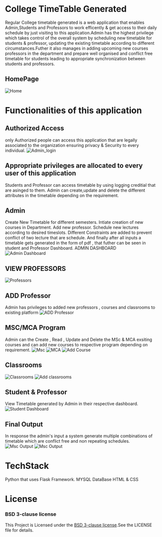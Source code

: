 # College TimeTable Generated
Regular College timetable generated is a web application that enables Admin,Students and Professors to work efficently & get access to their daily schedule by
just visiting to this application.Admin has the highest privilege which takes control of the overall system by scheduling new timetable for students & professor, updating the 
existing timetable according to different circumstances.Futher it also manages in adding upcoming new courses professors in the department and prepare well organised 
and conflict free timetable for students leading to appropriate synchronization between students and professors.

## HomePage
![Home](assets/Home.png)


# Functionalities of this application
## Authorized Access
only Authorized people can access this application that are legally associated to the organization ensuring privacy & Security to every individual.
![Admin_login](assets/Admin_login.png)

## Appropriate privileges are allocated to every user of this application
Students and Professor can access timetable by using logging creditial that are asinged to them.
Admin can create,update and delete the different attributes in the timetable depending on the requirement.

## Admin
Create New Timetable for different semesters.
Intiate creation of new courses in Department.
Add new professor.
Schedule new lectures according to desired timeslots.
Different Constraints are added to prevent conflict of two lecture that are schedule.
And finally after all inputs a timetable gets generated in the form of pdf , that futher can be seen in student and Professor Dashboard.
ADMIN DASHBOARD
![Admin Dashboard](assets/Admin_dashboard.png)

## VIEW PROFESSORS
![Professors](assets/Professors.png)

## ADD Professor
Admin has privileges to added new professors , courses and classrooms to existing platform
![ADD Professor](assets/Add_Professor.png)

## MSC/MCA Program
Admin can the Create , Read , Update and Delete the MSc & MCA exsiting courses and can add new courses to respective program depending on requirement.
![Msc](assets/Msc_courses.png)
![MCA](assets/MCA_Courses.png)
![Add Course](assets/Add_MCA_course.png)


## Classrooms
![Classrooms](assets/Classrooms.png)
![Add classrooms](assets/Add_classroom.png)


## Student & Professor
View Timetable generated by Admin in their respective dashboard.
![Student Dashboard](assets/Student%20Dashboard.png)

## Final Output
In response the admin's input a system generate  multiple combinations of timetable which are conflict free and non repeating schedules.
![Msc Output](assets/Msc_Final_output.png)
![Msc Output](assets/MCA_Final_output.png)


# TechStack
 Python that uses Flask Framework.
 MYSQL DataBase
 HTML & CSS


# License
### BSD 3-clause license
This Project is Licensed under the [BSD 3-clause license](LICENSE).See the LICENSE file for details.
